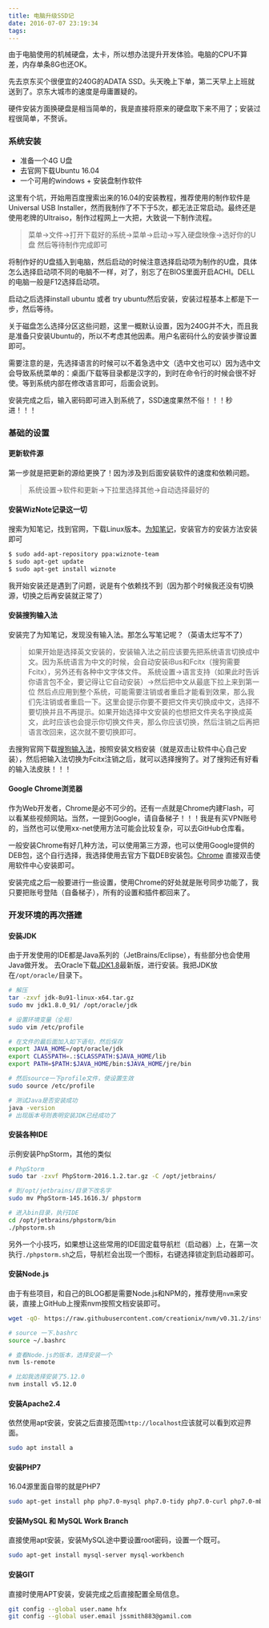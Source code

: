 ```yaml
---
title: 电脑升级SSD记
date: 2016-07-07 23:19:34
tags:
---
```

由于电脑使用的机械硬盘，太卡，所以想办法提升开发体验。电脑的CPU不算差，内存单条8G也还OK。

先去京东买个很便宜的240G的ADATA SSD。头天晚上下单，第二天早上上班就送到了。京东大城市的速度是毋庸置疑的。

硬件安装方面换硬盘是相当简单的，我是直接将原来的硬盘取下来不用了；安装过程很简单，不赘诉。
<!--more-->


### 系统安装

* 准备一个4G U盘
* 去官网下载Ubuntu 16.04
* 一个可用的windows + 安装盘制作软件

这里有个坑，开始用百度搜索出来的16.04的安装教程，推荐使用的制作软件是 Universal USB Installer，然而我制作了不下于5次，都无法正常启动。最终还是使用老牌的Ultraiso，制作过程网上一大把，大致说一下制作流程。

> 菜单->文件->打开下载好的系统->菜单->启动->写入硬盘映像->选好你的U盘 然后等待制作完成即可

将制作好的U盘插入到电脑，然后启动的时候注意选择启动项为制作的U盘，具体怎么选择启动项不同的电脑不一样，对了，别忘了在BIOS里面开启ACHI。DELL的电脑一般是F12选择启动项。

启动之后选择install ubuntu 或者 try ubuntu然后安装，安装过程基本上都是下一步，然后等待。

关于磁盘怎么选择分区这些问题，这里一概默认设置，因为240G并不大，而且我是准备只安装Ubuntu的，所以不考虑其他因素。用户名密码什么的安装步骤设置即可。

需要注意的是，先选择语言的时候可以不着急选中文（选中文也可以）因为选中文会导致系统菜单的：桌面/下载等目录都是汉字的，到时在命令行的时候会很不好使。等到系统内部在修改语言即可，后面会说到。

安装完成之后，输入密码即可进入到系统了，SSD速度果然不俗！！！秒进！！！


### 基础的设置
#### 更新软件源

第一步就是把更新的源给更换了！因为涉及到后面安装软件的速度和依赖问题。

> 系统设置->软件和更新->下拉里选择其他->自动选择最好的



#### 安装WizNote记录这一切

搜索为知笔记，找到官网，下载Linux版本。[为知笔记](http://www.wiz.cn/wiznote-linux.html)，安装官方的安装方法安装即可

```bash
$ sudo add-apt-repository ppa:wiznote-team
$ sudo apt-get update
$ sudo apt-get install wiznote
```

我开始安装还是遇到了问题，说是有个依赖找不到（因为那个时候我还没有切换源，切换之后再安装就正常了）



#### 安装搜狗输入法

安装完了为知笔记，发现没有输入法。那怎么写笔记呢？（英语太烂写不了）

> 如果开始是选择英文安装的，安装输入法之前应该要先把系统语言切换成中文。因为系统语言为中文的时候，会自动安装iBus和Fcitx（搜狗需要Fcitx），另外还有各种中文字体文件。
> 系统设置->语言支持（如果此时告诉你语言包不全，要记得让它自动安装）->然后把中文从最底下拉上来到第一位
> 然后点应用到整个系统，可能需要注销或者重启才能看到效果，那么我们先注销或者重启一下。这里会提示你要不要把文件夹切换成中文，选择不要切换并且不再提示。如果开始选择中文安装的也想把文件夹名字换成英文，此时应该也会提示你切换文件夹，那么你应该切换，然后注销之后再把语言改回来，这次就不要切换即可。

去搜狗官网下载[搜狗输入法](http://pinyin.sogou.com/linux/help.php)，按照安装文档安装（就是双击让软件中心自己安装），然后把输入法切换为Fcitx注销之后，就可以选择搜狗了。对了搜狗还有好看的输入法皮肤！！！



#### Google Chrome浏览器

作为Web开发者，Chrome是必不可少的。还有一点就是Chrome内建Flash，可以看某些视频网站。当然，一提到Google，请自备梯子！！！我是有买VPN账号的，当然也可以使用xx-net使用方法可能会比较复杂，可以去GitHub仓库看。

一般安装Chrome有好几种方法，可以使用第三方源，也可以使用Google提供的DEB包，这个自行选择，我选择使用去官方下载DEB安装包。[Chrome](https://dl.google.com/linux/direct/google-chrome-stable_current_amd64.deb) 直接双击使用软件中心安装即可。

安装完成之后一般要进行一些设置，使用Chrome的好处就是账号同步功能了，我只要把账号登陆（自备梯子），所有的设置和插件都回来了。



### 开发环境的再次搭建
#### 安装JDK

由于开发使用的IDE都是Java系列的（JetBrains/Eclipse），有些部分也会使用Java做开发。
去Oracle下载[JDK1.8](http://www.oracle.com/technetwork/java/javase/downloads/index.html)最新版，进行安装。我把JDK放在`/opt/oracle/`目录下。

```bash
# 解压
tar -zxvf jdk-8u91-linux-x64.tar.gz
sudo mv jdk1.8.0_91/ /opt/oracle/jdk

# 设置环境变量（全局）
sudo vim /etc/profile

# 在文件的最后面加入如下语句，然后保存
export JAVA_HOME=/opt/oracle/jdk
export CLASSPATH=.:$CLASSPATH:$JAVA_HOME/lib
export PATH=$PATH:$JAVA_HOME/bin:$JAVA_HOME/jre/bin

# 然后source一下profile文件，使设置生效
sudo source /etc/profile

# 测试Java是否安装成功
java -version
# 出现版本号则表明安装JDK已经成功了
```


#### 安装各种IDE

示例安装PhpStorm，其他的类似

```bash
# PhpStorm
sudo tar -zxvf PhpStorm-2016.1.2.tar.gz -C /opt/jetbrains/

# 到/opt/jetbrains/目录下改名字
sudo mv PhpStorm-145.1616.3/ phpstorm

# 进入bin目录，执行IDE
cd /opt/jetbrains/phpstorm/bin
./phpstorm.sh
```
另外一个小技巧，如果想让这些常用的IDE固定载导航栏（启动器）上，在第一次执行`./phpstorm.sh`之后，导航栏会出现一个图标，右键选择锁定到启动器即可。


#### 安装Node.js

由于有些项目，和自己的BLOG都是需要Node.js和NPM的，推荐使用`nvm`来安装，直接上GitHub上搜索nvm按照文档安装即可。
```bash
wget -qO- https://raw.githubusercontent.com/creationix/nvm/v0.31.2/install.sh | bash

# source 一下.bashrc
source ~/.bashrc

# 查看Node.js的版本，选择安装一个
nvm ls-remote

# 比如我选择安装了5.12.0
nvm install v5.12.0
```


#### 安装Apache2.4

依然使用apt安装，安装之后直接范围`http://localhost`应该就可以看到欢迎界面。
```bash
sudo apt install a
```

#### 安装PHP7

16.04源里面自带的就是PHP7

```bash
sudo apt-get install php php7.0-mysql php7.0-tidy php7.0-curl php7.0-mbstring
```


#### 安装MySQL 和 MySQL Work Branch
直接使用apt安装，安装MySQL途中要设置root密码，设置一个既可。
```bash
sudo apt-get install mysql-server mysql-workbench
```

#### 安装GIT
直接时使用APT安装，安装完成之后直接配置全局信息。
```bash
git config --global user.name hfx
git config --global user.email jssmith883@gamil.com
```